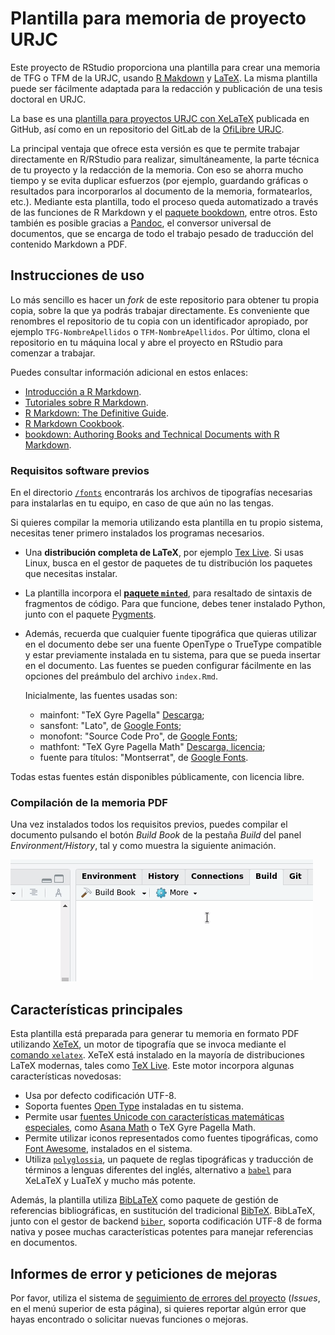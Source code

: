 # Plantilla para memoria de proyecto URJC

Este proyecto de RStudio proporciona una plantilla para crear una memoria de TFG o TFM de la URJC, usando [R Makdown](https://rmarkdown.rstudio.com/) y [LaTeX](https://es.wikipedia.org/wiki/LaTeX). La misma plantilla puede ser fácilmente adaptada para la redacción y publicación de una tesis doctoral en URJC.

La base es una [plantilla para proyectos URJC con XeLaTeX](https://github.com/glimmerphoenix/plantilla-memoria-TFG-TFM) publicada en GitHub, así como en un repositorio del GitLab de la [OfiLibre URJC](https://ofilibre.gitlab.io/).

La principal ventaja que ofrece esta versión es que te permite trabajar directamente en R/RStudio para realizar, simultáneamente, la parte técnica de tu proyecto y la redacción de la memoria. Con eso se ahorra mucho tiempo y se evita duplicar esfuerzos (por ejemplo, guardando gráficas o resultados para incorporarlos al documento de la memoria, formatearlos, etc.). Mediante esta plantilla, todo el proceso queda automatizado a través de las funciones de R Markdown y el [paquete bookdown](https://pkgs.rstudio.com/bookdown/), entre otros. Esto también es posible gracias a [Pandoc](https://pandoc.org/), el conversor universal de documentos, que se encarga de todo el trabajo pesado de traducción del contenido Markdown a PDF.

## Instrucciones de uso
Lo más sencillo es hacer un *fork* de este repositorio para obtener tu propia copia, sobre la que ya podrás trabajar directamente. Es
conveniente que renombres el repositorio de tu copia con un identificador apropiado, por ejemplo `TFG-NombreApellidos` o 
`TFM-NombreApellidos`. Por último, clona el repositorio en tu máquina local y abre el proyecto en RStudio para comenzar a trabajar.

Puedes consultar información adicional en estos enlaces:
  * [Introducción a R Markdown](https://rmarkdown.rstudio.com/lesson-1.html).
  * [Tutoriales sobre R Markdown](https://rmarkdown.rstudio.com/articles.html).
  * [R Markdown: The Definitive Guide](https://bookdown.org/yihui/rmarkdown/).
  * [R Markdown Cookbook](https://bookdown.org/yihui/rmarkdown-cookbook/).
  * [bookdown: Authoring Books and Technical Documents with R Markdown](https://bookdown.org/yihui/bookdown/).

### Requisitos software previos
En el directorio [`/fonts`](./fonts) encontrarás los archivos de tipografías necesarias para instalarlas en tu equipo, en caso de que aún no las tengas.

Si quieres compilar la memoria utilizando esta plantilla en tu propio sistema, necesitas tener primero instalados los programas necesarios.

* Una **distribución completa de LaTeX**, por ejemplo [Tex Live](https://www.tug.org/texlive/acquire-netinstall.html). Si usas
  Linux, busca en el gestor de paquetes de tu distribución los paquetes que necesitas instalar.
* La plantilla incorpora el [**paquete `minted`**](https://ctan.org/pkg/minted), para resaltado de sintaxis de fragmentos de código. Para que funcione, debes tener instalado Python, junto con el paquete [Pygments](https://pypi.org/project/Pygments/).
* Además, recuerda que cualquier fuente tipográfica que quieras utilizar en el documento debe ser una fuente OpenType o TrueType
  compatible y estar previamente instalada en tu sistema, para que se pueda insertar en el documento. Las fuentes se pueden configurar fácilmente en las opciones del preámbulo del archivo `index.Rmd`. 
  
  Inicialmente, las fuentes usadas son:
    - mainfont: "TeX Gyre Pagella" [Descarga](https://www.1001fonts.com/tex-gyre-pagella-font.html);
    - sansfont: "Lato", de [Google Fonts](https://fonts.google.com/specimen/Lato);
    - monofont: "Source Code Pro", de [Google Fonts](https://fonts.google.com/specimen/Source+Code+Pro);
    - mathfont: "TeX Gyre Pagella Math" [Descarga, licencia](http://www.gust.org.pl/projects/e-foundry/tg-math/download/index_html#Pagella_Math);
    - fuente para títulos: "Montserrat", de [Google Fonts](https://fonts.google.com/specimen/Montserrat).

Todas estas fuentes están disponibles públicamente, con licencia libre. 

### Compilación de la memoria PDF

Una vez instalados todos los requisitos previos, puedes compilar el documento pulsando el botón *Build Book* de la pestaña *Build* del panel *Environment/History*, tal y como muestra la siguiente animación.

![](img/compile-book-PDF.gif)


## Características principales
Esta plantilla está preparada para generar tu memoria en formato PDF utilizando [XeTeX](https://en.wikipedia.org/wiki/XeTeX), un motor de tipografía que se invoca 
mediante el [comando `xelatex`](https://tex.stackexchange.com/questions/296616/questions-regarding-the-distinction-between-xetex-and-xelatex-and-how-they-relat). XeTeX está instalado en la mayoría de distribuciones LaTeX modernas, tales como 
[TeX Live](https://www.tug.org/texlive/). Este motor incorpora algunas características novedosas:

* Usa por defecto codificación UTF-8.
* Soporta fuentes [Open Type](https://en.wikipedia.org/wiki/OpenType) instaladas en tu sistema.
* Permite usar [fuentes Unicode con características matemáticas especiales](https://tex.stackexchange.com/questions/43813/what-math-fonts-are-available-that-work-in-xelatex), 
  como [Asana Math](https://en.wikipedia.org/wiki/Asana-Math) o TeX Gyre Pagella Math.
* Permite utilizar iconos representados como fuentes tipográficas, como [Font Awesome](https://fontawesome.com/), instalados en el sistema.
* Utiliza [`polyglossia`](https://ctan.org/pkg/polyglossia), un paquete de reglas tipográficas y traducción de términos a lenguas
  diferentes del inglés, alternativo a [`babel`](https://ctan.org/pkg/babel) para XeLaTeX y LuaTeX y mucho más potente.
  
Además, la plantilla utiliza [BibLaTeX](https://www.ctan.org/pkg/biblatex) como paquete de gestión de referencias bibliográficas,
en sustitución del tradicional [BibTeX](https://www.ctan.org/pkg/bibtex). BibLaTeX, junto con el gestor de backend 
[`biber`](https://www.ctan.org/pkg/biber), soporta codificación UTF-8 de forma nativa y posee muchas características potentes para 
manejar referencias en documentos.


## Informes de error y peticiones de mejoras

Por favor, utiliza el sistema de [seguimiento de errores del proyecto](https://github.com/glimmerphoenix/plantilla-memoria-rmd-URJC/issues) (*Issues*, en el menú superior de esta página), si quieres reportar algún error que hayas encontrado o solicitar nuevas funciones o mejoras.
